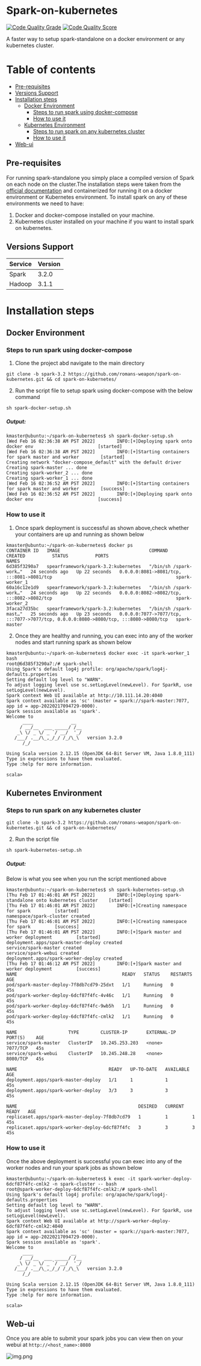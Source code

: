 # Spark-on-kubernetes

[![Code Quality Grade](https://api.codiga.io/project/31364/score/svg)](https://api.codiga.io/project/31364/score/svg)
[![Code Quality Score](https://api.codiga.io/project/31364/status/svg)](https://api.codiga.io/project/31364/status/svg)

A faster way to setup spark-standalone on a docker environment or any kubernetes cluster.

# Table of contents

- [Pre-requisites](#pre-requisites)
- [Versions Support](#versions-support)
- [Installation steps](#installation-steps)
    - [Docker Environment](#docker-environment)
        - [Steps to run spark using docker-compose](#steps-to-run-spark-using-docker-compose)
        - [How to use it](#how-to-use-it)
    - [Kubernetes Environment](#kubernetes-environment)
        - [Steps to run spark on any kubernetes cluster](#steps-to-run-spark-on-any-kubernetes-cluster)
        - [How to use it](#how-to-use-it)
- [Web-ui](#web-ui)
    
## Pre-requisites

For running spark-standalone you simply place a compiled version of Spark on each node on the cluster.The installation steps were taken from the [official documentation](https://spark.apache.org/docs/latest/spark-standalone.html#spark-standalone-mode)
and containerized for running it on a docker environment or Kubernetes environment.
To install spark on any of these environments we need to have:
1. Docker and docker-compose installed on your machine.
2. Kubernetes cluster installed on your machine if you want to install spark on kubernetes.

## Versions Support

| Service      | Version     |
| -----------  | ----------- |
| Spark        | 3.2.0       |
| Hadoop       | 3.1.1       |

# Installation steps

## Docker Environment
### Steps to run spark using docker-compose
1. Clone the project abd navigate to the main directory
```commandline
git clone -b spark-3.2 https://github.com/romans-weapon/spark-on-kubernetes.git && cd spark-on-kubernetes/
```

2. Run the script file to setup spark using docker-compose with the below command
```commandline
sh spark-docker-setup.sh
```

##### Output:

```commandline
kmaster@ubuntu:~/spark-on-kubernetes$ sh spark-docker-setup.sh
[Wed Feb 16 02:36:38 AM PST 2022]        INFO:[+]Deploying spark onto docker env                        [started]
[Wed Feb 16 02:36:38 AM PST 2022]        INFO:[+]Starting containers for spark master and worker        [started]
Creating network "docker-compose_default" with the default driver
Creating spark-master ... done
Creating spark-worker_2 ... done
Creating spark-worker_1 ... done
[Wed Feb 16 02:36:52 AM PST 2022]        INFO:[+]Starting containers for spark master and worker        [success]
[Wed Feb 16 02:36:52 AM PST 2022]        INFO:[+]Deploying spark onto docker env                        [success]
```

### How to use it

1. Once spark deployment is successful as shown above,check whether your containers are up and running as shown below

```commandline
kmaster@ubuntu:~/spark-on-kubernetes$ docker ps
CONTAINER ID   IMAGE                                 COMMAND                  CREATED          STATUS          PORTS                                                                                  NAMES
6d385f3290a7   spearframework/spark-3.2:kubernetes   "/bin/sh /spark-work…"   24 seconds ago   Up 22 seconds   0.0.0.0:8081->8081/tcp, :::8081->8081/tcp                                              spark-worker_1
60a16c12e1d9   spearframework/spark-3.2:kubernetes   "/bin/sh /spark-work…"   24 seconds ago   Up 22 seconds   0.0.0.0:8082->8082/tcp, :::8082->8082/tcp                                              spark-worker_2
3faca27d35bc   spearframework/spark-3.2:kubernetes   "/bin/sh /spark-mast…"   25 seconds ago   Up 23 seconds   0.0.0.0:7077->7077/tcp, :::7077->7077/tcp, 0.0.0.0:8080->8080/tcp, :::8080->8080/tcp   spark-master
```

2. Once they are healthy and running, you can exec into any of the worker nodes and start running spark as shown below

```commandline
kmaster@ubuntu:~/spark-on-kubernetes$ docker exec -it spark-worker_1 bash
root@6d385f3290a7:/# spark-shell
Using Spark's default log4j profile: org/apache/spark/log4j-defaults.properties
Setting default log level to "WARN".
To adjust logging level use sc.setLogLevel(newLevel). For SparkR, use setLogLevel(newLevel).
Spark context Web UI available at http://10.111.14.20:4040
Spark context available as 'sc' (master = spark://spark-master:7077, app id = app-20220217094729-0000).
Spark session available as 'spark'.
Welcome to
      ____              __
     / __/__  ___ _____/ /__
    _\ \/ _ \/ _ `/ __/  '_/
   /___/ .__/\_,_/_/ /_/\_\   version 3.2.0
      /_/

Using Scala version 2.12.15 (OpenJDK 64-Bit Server VM, Java 1.8.0_111)
Type in expressions to have them evaluated.
Type :help for more information.

scala>
```

## Kubernetes Environment
### Steps to run spark on any kubernetes cluster

```commandline
git clone -b spark-3.2 https://github.com/romans-weapon/spark-on-kubernetes.git && cd spark-on-kubernetes/
```

2. Run the script file
```commandline
sh spark-kubernetes-setup.sh
```
##### Output:
Below is what you see when you run the script mentioned above

```commandline
kmaster@ubuntu:~/spark-on-kubernetes$ sh spark-kubernetes-setup.sh
[Thu Feb 17 01:46:01 AM PST 2022]        INFO:[+]Deploying spark-standalone onto kubernetes cluster    [started]
[Thu Feb 17 01:46:01 AM PST 2022]        INFO:[+]Creating namespace for spark         [started]
namespace/spark-cluster created
[Thu Feb 17 01:46:01 AM PST 2022]        INFO:[+]Creating namespace for spark         [success]
[Thu Feb 17 01:46:01 AM PST 2022]        INFO:[+]Spark master and worker deployment         [started]
deployment.apps/spark-master-deploy created
service/spark-master created
service/spark-webui created
deployment.apps/spark-worker-deploy created
[Thu Feb 17 01:46:12 AM PST 2022]        INFO:[+]Spark master and worker deployment         [success]
NAME                                       READY   STATUS    RESTARTS   AGE
pod/spark-master-deploy-7f8db7cd79-25dxt   1/1     Running   0          45s
pod/spark-worker-deploy-6dcf87f4fc-4v46c   1/1     Running   0          45s
pod/spark-worker-deploy-6dcf87f4fc-9wb5h   1/1     Running   0          45s
pod/spark-worker-deploy-6dcf87f4fc-cmlk2   1/1     Running   0          45s

NAME                   TYPE        CLUSTER-IP       EXTERNAL-IP   PORT(S)    AGE
service/spark-master   ClusterIP   10.245.253.203   <none>        7077/TCP   45s
service/spark-webui    ClusterIP   10.245.248.28    <none>        8080/TCP   45s

NAME                                  READY   UP-TO-DATE   AVAILABLE   AGE
deployment.apps/spark-master-deploy   1/1     1            1           45s
deployment.apps/spark-worker-deploy   3/3     3            3           45s

NAME                                             DESIRED   CURRENT   READY   AGE
replicaset.apps/spark-master-deploy-7f8db7cd79   1         1         1       45s
replicaset.apps/spark-worker-deploy-6dcf87f4fc   3         3         3       45s
```

### How to use it

Once the above deployment is successful you can exec into any of the worker nodes and run your spark jobs as shown below

```commandline
kmaster@ubuntu:~/spark-on-kubernetes$ k exec -it spark-worker-deploy-6dcf87f4fc-cmlk2 -n spark-cluster -- bash
root@spark-worker-deploy-6dcf87f4fc-cmlk2:/# spark-shell
Using Spark's default log4j profile: org/apache/spark/log4j-defaults.properties
Setting default log level to "WARN".
To adjust logging level use sc.setLogLevel(newLevel). For SparkR, use setLogLevel(newLevel).
Spark context Web UI available at http://spark-worker-deploy-6dcf87f4fc-cmlk2:4040
Spark context available as 'sc' (master = spark://spark-master:7077, app id = app-20220217094729-0000).
Spark session available as 'spark'.
Welcome to
      ____              __
     / __/__  ___ _____/ /__
    _\ \/ _ \/ _ `/ __/  '_/
   /___/ .__/\_,_/_/ /_/\_\   version 3.2.0
      /_/

Using Scala version 2.12.15 (OpenJDK 64-Bit Server VM, Java 1.8.0_111)
Type in expressions to have them evaluated.
Type :help for more information.

scala>
```

## Web-ui

Once you are able to submit your spark jobs you can view then on your webui at
``http://<host_name>:8080``

![img.png](images/img.png)


    
